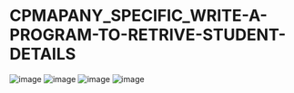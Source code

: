 # CPMAPANY_SPECIFIC_WRITE-A-PROGRAM-TO-RETRIVE-STUDENT-DETAILS
![image](https://user-images.githubusercontent.com/115396834/222915920-7eb070fb-8bf9-42e5-b248-8f0a0a6afb4c.png)
![image](https://user-images.githubusercontent.com/115396834/222915944-4c9b6e4f-604d-41ae-a946-c6bb8e11f4ae.png)
![image](https://user-images.githubusercontent.com/115396834/222915959-564af64e-9dd8-4bf0-8702-eda3273a2e03.png)
![image](https://user-images.githubusercontent.com/115396834/222915969-63480ec0-51aa-4d69-9679-cb60fde305fc.png)
